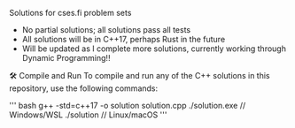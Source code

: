 Solutions for cses.fi problem sets
- No partial solutions; all solutions pass all tests
- All solutions will be in C++17, perhaps Rust in the future
- Will be updated as I complete more solutions, currently working through Dynamic Programming!!

🛠️ Compile and Run
To compile and run any of the C++ solutions in this repository, use the following commands:

'''
bash
g++ -std=c++17 -o solution solution.cpp
./solution.exe // Windows/WSL
./solution // Linux/macOS
'''